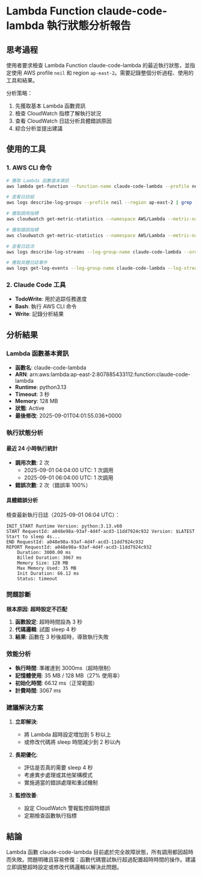 # Lambda Function claude-code-lambda 執行狀態分析報告

## 思考過程

使用者要求檢查 Lambda Function claude-code-lambda 的最近執行狀態，並指定使用 AWS profile `neil` 和 region `ap-east-2`。需要記錄整個分析過程、使用的工具和結果。

分析策略：
1. 先獲取基本 Lambda 函數資訊
2. 檢查 CloudWatch 指標了解執行狀況
3. 查看 CloudWatch 日誌分析具體錯誤原因
4. 綜合分析並提出建議

## 使用的工具

### 1. AWS CLI 命令

```bash
# 獲取 Lambda 函數基本資訊
aws lambda get-function --function-name claude-code-lambda --profile neil --region ap-east-2

# 查看日誌組
aws logs describe-log-groups --profile neil --region ap-east-2 | grep -i claude-code

# 獲取調用指標
aws cloudwatch get-metric-statistics --namespace AWS/Lambda --metric-name Invocations --dimensions Name=FunctionName,Value=claude-code-lambda --start-time $(date -u -v-24H +%Y-%m-%dT%H:%M:%S) --end-time $(date -u +%Y-%m-%dT%H:%M:%S) --period 3600 --statistics Sum --profile neil --region ap-east-2

# 獲取錯誤指標
aws cloudwatch get-metric-statistics --namespace AWS/Lambda --metric-name Errors --dimensions Name=FunctionName,Value=claude-code-lambda --start-time $(date -u -v-24H +%Y-%m-%dT%H:%M:%S) --end-time $(date -u +%Y-%m-%dT%H:%M:%S) --period 3600 --statistics Sum --profile neil --region ap-east-2

# 查看日誌流
aws logs describe-log-streams --log-group-name claude-code-lambda --order-by LastEventTime --descending --max-items 3 --profile neil --region ap-east-2

# 獲取具體日誌事件
aws logs get-log-events --log-group-name claude-code-lambda --log-stream-name "2025/09/01/claude-code-lambda[$LATEST]416141241f514892ab17187f532afdb0" --profile neil --region ap-east-2
```

### 2. Claude Code 工具
- **TodoWrite**: 用於追踪任務進度
- **Bash**: 執行 AWS CLI 命令
- **Write**: 記錄分析結果

## 分析結果

### Lambda 函數基本資訊
- **函數名**: claude-code-lambda
- **ARN**: arn:aws:lambda:ap-east-2:807885433112:function:claude-code-lambda
- **Runtime**: python3.13
- **Timeout**: 3 秒
- **Memory**: 128 MB
- **狀態**: Active
- **最後修改**: 2025-09-01T04:01:55.036+0000

### 執行狀態分析

#### 最近 24 小時執行統計
- **調用次數**: 2 次
  - 2025-09-01 04:04:00 UTC: 1 次調用
  - 2025-09-01 06:04:00 UTC: 1 次調用
- **錯誤次數**: 2 次（錯誤率 100%）

#### 具體錯誤分析
檢查最新執行日誌（2025-09-01 06:04 UTC）：

```
INIT_START Runtime Version: python:3.13.v60
START RequestId: a048e98a-93af-4d4f-acd3-11dd7924c932 Version: $LATEST
Start to sleep 4s...
END RequestId: a048e98a-93af-4d4f-acd3-11dd7924c932
REPORT RequestId: a048e98a-93af-4d4f-acd3-11dd7924c932
    Duration: 3000.00 ms
    Billed Duration: 3067 ms
    Memory Size: 128 MB
    Max Memory Used: 35 MB
    Init Duration: 66.12 ms
    Status: timeout
```

### 問題診斷

**根本原因**: **超時設定不匹配**

1. **函數設定**: 超時時間設為 3 秒
2. **代碼邏輯**: 試圖 sleep 4 秒
3. **結果**: 函數在 3 秒後超時，導致執行失敗

### 效能分析
- **執行時間**: 準確達到 3000ms（超時限制）
- **記憶體使用**: 35 MB / 128 MB（27% 使用率）
- **初始化時間**: 66.12 ms（正常範圍）
- **計費時間**: 3067 ms

### 建議解決方案

1. **立即解決**:
   - 將 Lambda 超時設定增加到 5 秒以上
   - 或修改代碼將 sleep 時間減少到 2 秒以內

2. **長期優化**:
   - 評估是否真的需要 sleep 4 秒
   - 考慮異步處理或其他架構模式
   - 實施適當的錯誤處理和重試機制

3. **監控改善**:
   - 設定 CloudWatch 警報監控超時錯誤
   - 定期檢查函數執行指標

## 結論

Lambda 函數 claude-code-lambda 目前處於完全故障狀態，所有調用都因超時而失敗。問題明確且容易修復：函數代碼嘗試執行超過配置超時時間的操作。建議立即調整超時設定或修改代碼邏輯以解決此問題。